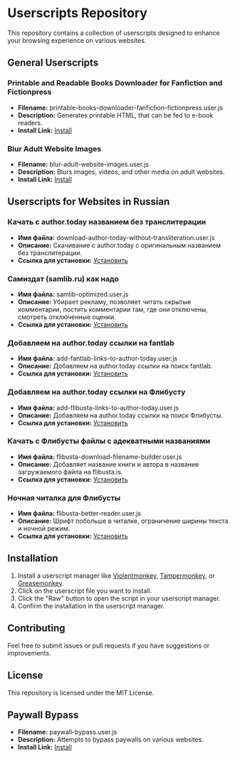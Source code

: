 # Userscripts Repository

This repository contains a collection of userscripts designed to enhance your browsing experience on various websites.

## General Userscripts

### Printable and Readable Books Downloader for Fanfiction and Fictionpress

- **Filename:** printable-books-downloader-fanfiction-fictionpress.user.js
- **Description:** Generates printable HTML, that can be fed to e-book readers.
- **Install Link:** [Install](https://raw.githubusercontent.com/azazar/userscripts/main/printable-books-downloader-fanfiction-fictionpress.user.js)

### Blur Adult Website Images

- **Filename:** blur-adult-website-images.user.js
- **Description:** Blurs images, videos, and other media on adult websites.
- **Install Link:** [Install](https://raw.githubusercontent.com/azazar/userscripts/main/blur-adult-website-images.user.js)

## Userscripts for Websites in Russian

### Качать с author.today названием без транслитерации

- **Имя файла:** download-author-today-without-transliteration.user.js
- **Описание:** Скачивание с author.today с оригинальным названием без транслитерации.
- **Ссылка для установки:** [Установить](https://raw.githubusercontent.com/azazar/userscripts/main/download-author-today-without-transliteration.user.js)

### Самиздат (samlib.ru) как надо

- **Имя файла:** samlib-optimized.user.js
- **Описание:** Убирает рекламу, позволяет читать скрытые комментарии, постить комментарии там, где они отключены, смотреть отключенные оценки.
- **Ссылка для установки:** [Установить](https://raw.githubusercontent.com/azazar/userscripts/main/samlib-optimized.user.js)

### Добавляем на author.today ссылки на fantlab

- **Имя файла:** add-fantlab-links-to-author-today.user.js
- **Описание:** Добавляем на author.today ссылки на поиск fantlab.
- **Ссылка для установки:** [Установить](https://raw.githubusercontent.com/azazar/userscripts/main/add-fantlab-links-to-author-today.user.js)

### Добавляем на author.today ссылки на Флибусту

- **Имя файла:** add-flibusta-links-to-author-today.user.js
- **Описание:** Добавляем на author.today ссылки на поиск Флибусты.
- **Ссылка для установки:** [Установить](https://raw.githubusercontent.com/azazar/userscripts/main/add-flibusta-links-to-author-today.user.js)

### Качать с Флибусты файлы с адекватными названиями

- **Имя файла:** flibusta-download-filename-builder.user.js
- **Описание:** Добавляет название книги и автора в название загружаемого файла на flibusta.is.
- **Ссылка для установки:** [Установить](https://raw.githubusercontent.com/azazar/userscripts/main/flibusta-download-filename-builder.user.js)

### Ночная читалка для Флибусты

- **Имя файла:** flibusta-better-reader.user.js
- **Описание:** Шрифт побольше в читалке, ограничение ширины текста и ночной режим.
- **Ссылка для установки:** [Установить](https://raw.githubusercontent.com/azazar/userscripts/main/flibusta-better-reader.user.js)

## Installation

1. Install a userscript manager like [Violentmonkey](https://violentmonkey.github.io/), [Tampermonkey](https://www.tampermonkey.net/), or [Greasemonkey](https://www.greasespot.net/).
2. Click on the userscript file you want to install.
3. Click the "Raw" button to open the script in your userscript manager.
4. Confirm the installation in the userscript manager.

## Contributing

Feel free to submit issues or pull requests if you have suggestions or improvements.

## License

This repository is licensed under the MIT License.

## Paywall Bypass

- **Filename:** paywall-bypass.user.js
- **Description:** Attempts to bypass paywalls on various websites.
- **Install Link:** [Install](https://raw.githubusercontent.com/azazar/userscripts/main/paywall-bypass.user.js)
